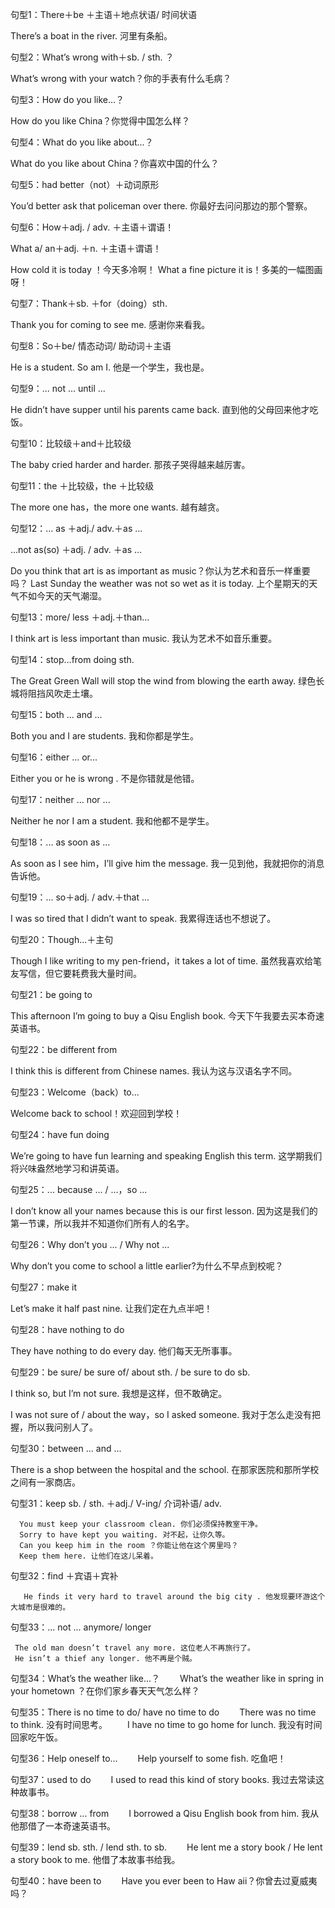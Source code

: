 句型1：There＋be ＋主语＋地点状语/ 时间状语

There’s a boat in the river. 河里有条船。

句型2：What’s wrong with＋sb. / sth. ？

What’s wrong with your watch？你的手表有什么毛病？

句型3：How do you like...？

How do you like China？你觉得中国怎么样？

句型4：What do you like about...？

What do you like about China？你喜欢中国的什么？

句型5：had better（not）＋动词原形

You’d better ask that policeman over there. 你最好去问问那边的那个警察。

句型6：How＋adj. / adv. ＋主语＋谓语！

What a/ an＋adj. ＋n. ＋主语＋谓语！

How cold it is today ！今天多冷啊！
What a fine picture it is！多美的一幅图画呀！

句型7：Thank＋sb. ＋for（doing）sth.

Thank you for coming to see me. 感谢你来看我。

句型8：So＋be/ 情态动词/ 助动词＋主语

He is a student. So am I. 他是一个学生，我也是。

句型9：... not ... until ...

He didn’t have supper until his parents came back. 直到他的父母回来他才吃饭。

句型10：比较级＋and＋比较级

The baby cried harder and harder. 那孩子哭得越来越厉害。

句型11：the ＋比较级，the ＋比较级

The more one has，the more one wants. 越有越贪。

句型12：... as ＋adj./ adv.＋as ...

…not as(so) ＋adj. / adv. ＋as ...

Do you think that art is as important as music？你认为艺术和音乐一样重要吗？
Last Sunday the weather was not so wet as it is today. 上个星期天的天气不如今天的天气潮湿。

句型13：more/ less ＋adj.＋than...

I think art is less important than music. 我认为艺术不如音乐重要。

句型14：stop…from doing sth.

The Great Green Wall will stop the wind from blowing the earth away. 绿色长城将阻挡风吹走土壤。

句型15：both ... and ...

Both you and I are students. 我和你都是学生。

句型16：either ... or...

Either you or he is wrong . 不是你错就是他错。

句型17：neither ... nor ...

Neither he nor I am a student. 我和他都不是学生。

句型18：... as soon as ...

As soon as I see him，I’ll give him the message. 我一见到他，我就把你的消息告诉他。

句型19：... so＋adj. / adv.＋that ...

I was so tired that I didn’t want to speak. 我累得连话也不想说了。

句型20：Though...＋主句

Though I like writing to my pen-friend，it takes a lot of time. 虽然我喜欢给笔友写信，但它要耗费我大量时间。

句型21：be going to

This afternoon I’m going to buy a Qisu English book. 今天下午我要去买本奇速英语书。

句型22：be different from

I think this is different from Chinese names. 我认为这与汉语名字不同。

句型23：Welcome（back）to...

Welcome back to school！欢迎回到学校！

句型24：have fun doing

We’re going to have fun learning and speaking English this term. 这学期我们将兴味盎然地学习和讲英语。

句型25：... because ... / ...，so ...

I don’t know all your names because this is our first lesson. 因为这是我们的第一节课，所以我并不知道你们所有人的名字。

句型26：Why don’t you ... / Why not ...

Why don’t you come to school a little earlier?为什么不早点到校呢？

句型27：make it

Let’s make it half past nine. 让我们定在九点半吧！

句型28：have nothing to do

They have nothing to do every day. 他们每天无所事事。

句型29：be sure/ be sure of/ about sth. / be sure to do sb.

I think so, but I’m not sure. 我想是这样，但不敢确定。

I was not sure of / about the way，so I asked someone. 我对于怎么走没有把握，所以我问别人了。

句型30：between ... and ...

There is a shop between the hospital and the school. 在那家医院和那所学校之间有一家商店。

句型31：keep sb. / sth. ＋adj./ V-ing/ 介词补语/ adv.

      You must keep your classroom clean. 你们必须保持教室干净。
      Sorry to have kept you waiting. 对不起，让你久等。
      Can you keep him in the room ？你能让他在这个房里吗？
      Keep them here. 让他们在这儿呆着。

句型32：find ＋宾语＋宾补

       He finds it very hard to travel around the big city . 他发现要环游这个大城市是很难的。

句型33：... not ... anymore/ longer

     The old man doesn’t travel any more. 这位老人不再旅行了。
     He isn’t a thief any longer. 他不再是个贼。

句型34：What’s the weather like...？
　　What’s the weather like in spring in your hometown ？在你们家乡春天天气怎么样？

句型35：There is no time to do/ have no time to do
　　There was no time to think. 没有时间思考。
　　I have no time to go home for lunch. 我没有时间回家吃午饭。

句型36：Help oneself to...
　　Help yourself to some fish. 吃鱼吧！

句型37：used to do
　　I used to read this kind of story books. 我过去常读这种故事书。

句型38：borrow ... from
　　I borrowed a Qisu English book from him. 我从他那借了一本奇速英语书。

句型39：lend sb. sth. / lend sth. to sb.
　　He lent me a story book / He lent a story book to me. 他借了本故事书给我。

句型40：have been to
　　Have you ever been to Haw aii？你曾去过夏威夷吗？


